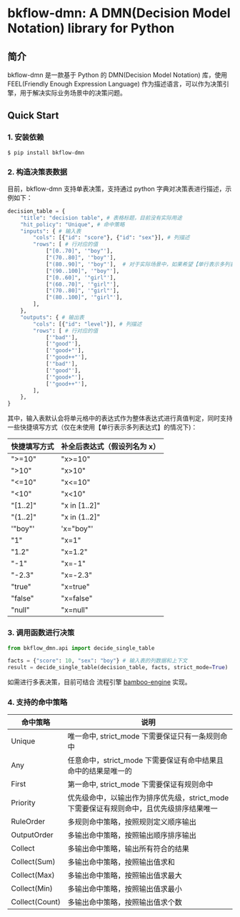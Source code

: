# bkflow-dmn: A DMN(Decision Model Notation) library for Python

## 简介
bkflow-dmn 是一款基于 Python 的 DMN(Decision Model Notation) 库，使用 FEEL(Friendly Enough Expression Language) 作为描述语言，可以作为决策引擎，用于解决实际业务场景中的决策问题。

## Quick Start

### 1. 安装依赖

```
$ pip install bkflow-dmn
```

### 2. 构造决策表数据
目前，bkflow-dmn 支持单表决策，支持通过 python 字典对决策表进行描述，示例如下：

``` python
decision_table = {
    "title": "decision table", # 表格标题，目前没有实际用途
    "hit_policy": "Unique", # 命中策略
    "inputs": { # 输入表
        "cols": [{"id": "score"}, {"id": "sex"}], # 列描述
        "rows": [ # 行对应的值
            ["[0..70]", '"boy"'],
            ["(70..80]", '"boy"'],
            ["(80..90]", '"boy"'],  # 对于实际场景中，如果希望【单行表示多列表达式】，则直接用字符串类型进行描述，形如 'score in (80..90] and sex="boy"'
            ["(90..100]", '"boy"'],
            ["[0..60]", '"girl"'],
            ["(60..70]", '"girl"'],
            ["(70..80]", '"girl"'],
            ["(80..100]", '"girl"'],
        ],
    },
    "outputs": { # 输出表
        "cols": [{"id": "level"}], # 列描述
        "rows": [ # 行对应的值
            ['"bad"'],
            ['"good"'],
            ['"good+"'],
            ['"good++"'],
            ['"bad"'],
            ['"good"'],
            ['"good+"'],
            ['"good++"'],
        ],
    },
}
```

其中，输入表默认会将单元格中的表达式作为整体表达式进行真值判定，同时支持一些快捷填写方式（仅在未使用【单行表示多列表达式】的情况下)：

| 快捷填写方式 | 补全后表达式（假设列名为 x） | 
| --- | --- |
| ">=10" | "x>=10" |
| ">10" | "x>10" |
| "<=10" | "x<=10" |
| "<10" | "x<10" |
| "[1..2]" | "x in [1..2]" |
| "(1..2]" | "x in (1..2]" |
| '"boy"' | 'x="boy"' |
| "1" | "x=1" |
| "1.2" | "x=1.2" |
| "-1" | "x=-1" |
| "-2.3" | "x=-2.3" |
| "true" | "x=true" |
| "false" | "x=false" |
| "null" | "x=null" |


### 3. 调用函数进行决策

``` python
from bkflow_dmn.api import decide_single_table

facts = {"score": 10, "sex": "boy"} # 输入表的列数据和上下文
result = decide_single_table(decision_table, facts, strict_mode=True)  # [{"level": "bad"}]
```

如需进行多表决策，目前可结合 流程引擎 [bamboo-engine](https://github.com/TencentBlueKing/bamboo-engine) 实现。

### 4. 支持的命中策略
| 命中策略 | 说明 |
| --- | --- |
| Unique | 唯一命中, strict_mode 下需要保证只有一条规则命中 |
| Any | 任意命中，strict_mode 下需要保证有命中结果且命中的结果是唯一的 |
| First | 第一命中, strict_mode 下需要保证有规则命中 |
| Priority | 优先级命中，以输出作为排序优先级，strict_mode 下需要保证有规则命中，且优先级排序结果唯一 | 
| RuleOrder | 多规则命中策略，按照规则定义顺序输出 | 
| OutputOrder | 多输出命中策略，按照输出顺序排序输出 |
| Collect | 多输出命中策略，输出所有符合的结果 | 
| Collect(Sum) | 多输出命中策略，按照输出值求和 |
| Collect(Max) | 多输出命中策略，按照输出值求最大 |
| Collect(Min) | 多输出命中策略，按照输出值求最小 |
| Collect(Count) | 多输出命中策略，按照输出值求个数 |


